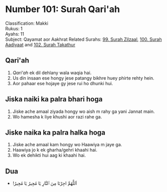 # Number 101: Surah Qari'ah

Classification: Makki  
Rukus: 1  
Ayahs: 11  
Subject: Qayamat aor Aakhrat
Related Surahs: [99. Surah Zilzaal](99_Surah_Zilzaal.md), [100. Surah Aadiyaat](100_Surah_Aadiyaat) and [102. Surah Takathur](102_Surah_Takathur.md)

## Qari'ah

1. *Qari'ah* ek dil dehlany wala waqia hai.
2. Us din insaan ese hongy jese patangy bikhre huey phirte rehty hein.
3. Aor pahaar ese hojaye gy jese rui ho dhunki hui.

## Jiska naiki ka palra bhari hoga

1. Jiske ache amaal ziyada hongy wo aish m rahy ga yani Jannat main.
2. Wo hamesha k liye khushi aor razi rahe ga.

## Jiske naika ka palra halka hoga

1. Jiske ache amaal kam hongy wo Haawiya m jaye ga.
2. Haawiya jo k ek gharha/gehri khaahi hai.
3. Wo ek dehikti hui aag ki khaahi hai.

## Dua

- !اَللَّهُمَّ اجِرْنَا مِنَ ٱلنَّارِ يَا مُجِيرُ يَا مُجِيرُ
